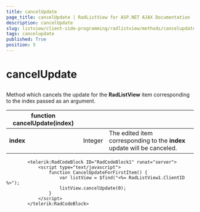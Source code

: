 ```yaml
---
title: cancelUpdate
page_title: cancelUpdate | RadListView for ASP.NET AJAX Documentation
description: cancelUpdate
slug: listview/client-side-programming/radlistview/methods/cancelupdate
tags: cancelupdate
published: True
position: 5
---
```


# cancelUpdate



## 

Method which cancels the update for the **RadListView** item corresponding to the index passed as an argument.




| function cancelUpdate(index) |  |  |
| ------ | ------ | ------ |
| **index** |Integer|The edited item corresponding to the **index** update will be canceled.|

````ASPNET
	    <telerik:RadCodeBlock ID="RadCodeBlock1" runat="server">
	        <script type="text/javascript">
	            function CancelUpdateForFirstItem() {
	                var listView = $find("<%= RadListView1.ClientID %>");
	                listView.cancelUpdate(0);
	            } 
	        </script>
	    </telerik:RadCodeBlock>
````


